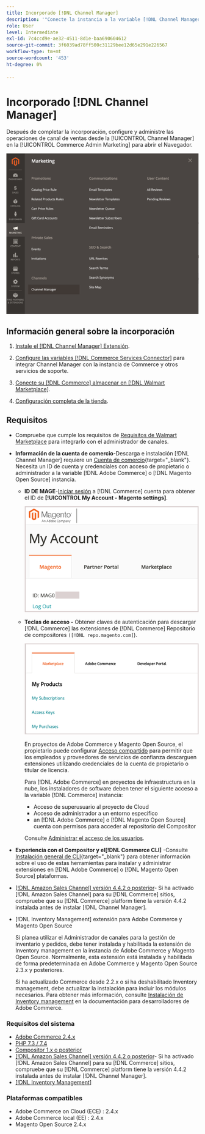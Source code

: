 ```yaml
---
title: Incorporado [!DNL Channel Manager]
description: '"Conecte la instancia a la variable [!DNL Channel Manager] completando algunos pasos de integración".'
role: User
level: Intermediate
exl-id: 7c4ccd9e-ae32-4511-8d1e-baa690604612
source-git-commit: 3f6039ad78ff500c31129bee12d65e291e226567
workflow-type: tm+mt
source-wordcount: '453'
ht-degree: 0%

---
```



# Incorporado [!DNL Channel Manager]

Después de completar la incorporación, configure y administre las operaciones de canal de ventas desde la [!UICONTROL Channel Manager] en la [!UICONTROL Commerce Admin Marketing] para abrir el Navegador.

![[!DNL Channel Manager] en la vista Administración](assets/channel-manager-admin-view.png)

## Información general sobre la incorporación

1. [Instale el [!DNL Channel Manager] Extensión](install.md).

1. [Configure las variables [!DNL Commerce Services Connector]](connect.md) para integrar Channel Manager con la instancia de Commerce y otros servicios de soporte.

1. [Conecte su [!DNL Commerce] almacenar en [!DNL Walmart Marketplace]](connect.md).

1. [Configuración completa de la tienda](complete-sales-channel-store-setup.md).

## Requisitos

- Compruebe que cumple los requisitos de [Requisitos de Walmart Marketplace](walmart-requirements.md) para integrarlo con el administrador de canales.

- **Información de la cuenta de comercio**-Descarga e instalación [!DNL Channel Manager] requiere un [Cuenta de comercio](https://docs.magento.com/user-guide/magento/magento-account.html){target=&quot;_blank&quot;}. Necesita un ID de cuenta y credenciales con acceso de propietario o administrador a la variable [!DNL Adobe Commerce] o [!DNL Magento Open Source] instancia.

   - **ID DE MAGE**-[Iniciar sesión](https://account.magento.com/customer/account/login/) a [!DNL Commerce] cuenta para obtener el ID de **[!UICONTROL My Account - Magento settings]**.

      ![[!DNL MAGEID] en [!DNL Commerce] configuración de la cuenta](assets/mageid-my-commerce-account.png)

   - **Teclas de acceso -** Obtener claves de autenticación para descargar [!DNL Commerce] las extensiones de [!DNL Commerce] Repositorio de compositores `([!DNL repo.magento.com]`).

      ![[!UICONTROL Commerce Marketplace access keys]](assets/commerce-marketplace-access-keys.png)

      En proyectos de Adobe Commerce y Magento Open Source, el propietario puede configurar [Acceso compartido](https://docs.magento.com/user-guide/magento/magento-account-share.html) para permitir que los empleados y proveedores de servicios de confianza descarguen extensiones utilizando credenciales de la cuenta de propietario o titular de licencia.

      Para [!DNL Adobe Commerce] en proyectos de infraestructura en la nube, los instaladores de software deben tener el siguiente acceso a la variable [!DNL Commerce] instancia:

      - Acceso de superusuario al proyecto de Cloud
      - Acceso de administrador a un entorno específico
      - an [!DNL Adobe Commerce] o [!DNL Magento Open Source] cuenta con permisos para acceder al repositorio del Compositor

      Consulte [Administrar el acceso de los usuarios](https://devdocs.magento.com/cloud/project/user-admin.html).


- **Experiencia con el Compositor y el[!DNL Commerce CLI]** -Consulte [Instalación general de CLI](https://devdocs.magento.com/extensions/install/){target=&quot;_blank&quot;} para obtener información sobre el uso de estas herramientas para instalar y administrar extensiones en [!DNL Adobe Commerce] o [!DNL Magento Open Source] plataformas.

- [[!DNL Amazon Sales Channel] versión 4.4.2 o posterior](https://experienceleague.adobe.com/docs/commerce-channels/amazon/release-notes.html)- Si ha activado [!DNL Amazon Sales Channel] para su [!DNL Commerce] sitios, compruebe que su [!DNL Commerce] platform tiene la versión 4.4.2 instalada antes de instalar [!DNL Channel Manager].

- [!DNL Inventory Management] extensión para Adobe Commerce y Magento Open Source

   Si planea utilizar el Administrador de canales para la gestión de inventario y pedidos, debe tener instalada y habilitada la extensión de Inventory management en la instancia de Adobe Commerce y Magento Open Source. Normalmente, esta extensión está instalada y habilitada de forma predeterminada en Adobe Commerce y Magento Open Source 2.3.x y posteriores.

   Si ha actualizado Commerce desde 2.2.x o si ha deshabilitado Inventory management, debe actualizar la instalación para incluir los módulos necesarios. Para obtener más información, consulte [Instalación de Inventory management](https://devdocs.magento.com/extensions/inventory-management/) en la documentación para desarrolladores de Adobe Commerce.

### Requisitos del sistema

- [Adobe Commerce 2.4.x](https://devdocs.magento.com/release/released-versions.html)
- [PHP 7.3 / 7.4](https://devdocs.magento.com/guides/v2.4/install-gde/prereq/php-settings.html)
- [Compositor 1.x o posterior](https://devdocs.magento.com/cloud/reference/cloud-composer.html)
- [[!DNL Amazon Sales Channel] versión 4.4.2 o posterior](https://experienceleague.adobe.com/docs/commerce-channels/amazon/release-notes.html)- Si ha activado [!DNL Amazon Sales Channel] para su [!DNL Commerce] sitios, compruebe que su [!DNL Commerce] platform tiene la versión 4.4.2 instalada antes de instalar [!DNL Channel Manager].
- [[!DNL Inventory Management]](https://devdocs.magento.com/extensions/inventory-management/)

### Plataformas compatibles

- Adobe Commerce on Cloud (ECE) : 2.4.x
- Adobe Commerce local (EE) : 2.4.x
- Magento Open Source 2.4.x
